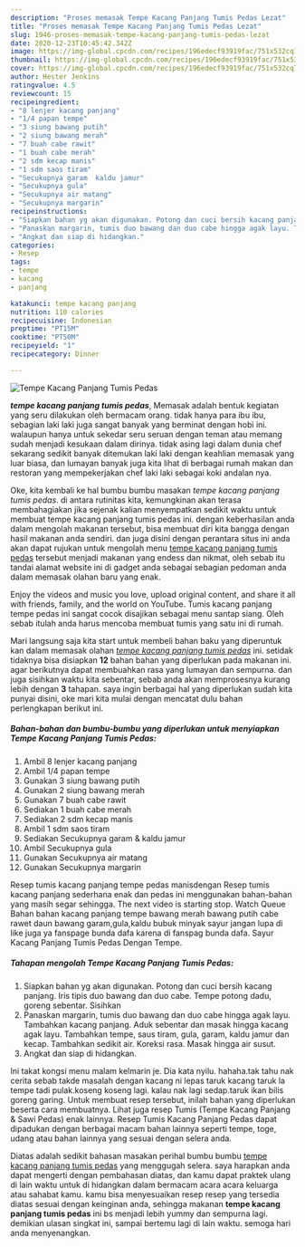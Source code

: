 ```yaml
---
description: "Proses memasak Tempe Kacang Panjang Tumis Pedas Lezat"
title: "Proses memasak Tempe Kacang Panjang Tumis Pedas Lezat"
slug: 1946-proses-memasak-tempe-kacang-panjang-tumis-pedas-lezat
date: 2020-12-23T10:45:42.342Z
image: https://img-global.cpcdn.com/recipes/196edecf93919fac/751x532cq70/tempe-kacang-panjang-tumis-pedas-foto-resep-utama.jpg
thumbnail: https://img-global.cpcdn.com/recipes/196edecf93919fac/751x532cq70/tempe-kacang-panjang-tumis-pedas-foto-resep-utama.jpg
cover: https://img-global.cpcdn.com/recipes/196edecf93919fac/751x532cq70/tempe-kacang-panjang-tumis-pedas-foto-resep-utama.jpg
author: Hester Jenkins
ratingvalue: 4.5
reviewcount: 15
recipeingredient:
- "8 lenjer kacang panjang"
- "1/4 papan tempe"
- "3 siung bawang putih"
- "2 siung bawang merah"
- "7 buah cabe rawit"
- "1 buah cabe merah"
- "2 sdm kecap manis"
- "1 sdm saos tiram"
- "Secukupnya garam  kaldu jamur"
- "Secukupnya gula"
- "Secukupnya air matang"
- "Secukupnya margarin"
recipeinstructions:
- "Siapkan bahan yg akan digunakan. Potong dan cuci bersih kacang panjang. Iris tipis duo bawang dan duo cabe. Tempe potong dadu, goreng sebentar. Sisihkan"
- "Panaskan margarin, tumis duo bawang dan duo cabe hingga agak layu. Tambahkan kacang panjang. Aduk sebentar dan masak hingga kacang agak layu. Tambahkan tempe, saus tiram, gula, garam, kaldu jamur dan kecap. Tambahkan sedikit air. Koreksi rasa. Masak hingga air susut."
- "Angkat dan siap di hidangkan."
categories:
- Resep
tags:
- tempe
- kacang
- panjang

katakunci: tempe kacang panjang 
nutrition: 110 calories
recipecuisine: Indonesian
preptime: "PT15M"
cooktime: "PT50M"
recipeyield: "1"
recipecategory: Dinner

---
```



![Tempe Kacang Panjang Tumis Pedas](https://img-global.cpcdn.com/recipes/196edecf93919fac/751x532cq70/tempe-kacang-panjang-tumis-pedas-foto-resep-utama.jpg)

<b><i>tempe kacang panjang tumis pedas</i></b>, Memasak adalah bentuk kegiatan yang seru dilakukan oleh bermacam orang. tidak hanya para ibu ibu, sebagian laki laki juga sangat banyak yang berminat dengan hobi ini. walaupun hanya untuk sekedar seru seruan dengan teman atau memang sudah menjadi kesukaan dalam dirinya. tidak asing lagi dalam dunia chef sekarang sedikit banyak ditemukan laki laki dengan keahlian memasak yang luar biasa, dan lumayan banyak juga kita lihat di berbagai rumah makan dan restoran yang mempekerjakan chef laki laki sebagai koki andalan nya.

Oke, kita kembali ke hal bumbu bumbu masakan <i>tempe kacang panjang tumis pedas</i>. di antara rutinitas kita, kemungkinan akan terasa membahagiakan jika sejenak kalian menyempatkan sedikit waktu untuk membuat tempe kacang panjang tumis pedas ini. dengan keberhasilan anda dalam mengolah makanan tersebut, bisa membuat diri kita bangga dengan hasil makanan anda sendiri. dan juga disini dengan perantara situs ini anda akan dapat rujukan untuk mengolah menu <u>tempe kacang panjang tumis pedas</u> tersebut menjadi makanan yang endess dan nikmat, oleh sebab itu tandai alamat website ini di gadget anda sebagai sebagian pedoman anda dalam memasak olahan baru yang enak.

Enjoy the videos and music you love, upload original content, and share it all with friends, family, and the world on YouTube. Tumis kacang panjang tempe pedas ini sangat cocok disajikan sebagai menu santap siang. Oleh sebab itulah anda harus mencoba membuat tumis yang satu ini di rumah.


Mari langsung saja kita start untuk membeli bahan baku yang diperuntuk kan dalam memasak olahan <u><i>tempe kacang panjang tumis pedas</i></u> ini. setidak tidaknya bisa disiapkan <b>12</b> bahan bahan yang diperlukan pada makanan ini. agar berikutnya dapat membuahkan rasa yang lumayan dan sempurna. dan juga sisihkan waktu kita sebentar, sebab anda akan memprosesnya kurang lebih dengan <b>3</b> tahapan. saya ingin berbagai hal yang diperlukan sudah kita punyai disini, oke mari kita mulai dengan mencatat dulu bahan perlengkapan berikut ini.

<!--inarticleads1-->

##### Bahan-bahan dan bumbu-bumbu yang diperlukan untuk menyiapkan Tempe Kacang Panjang Tumis Pedas:

1. Ambil 8 lenjer kacang panjang
1. Ambil 1/4 papan tempe
1. Gunakan 3 siung bawang putih
1. Gunakan 2 siung bawang merah
1. Gunakan 7 buah cabe rawit
1. Sediakan 1 buah cabe merah
1. Sediakan 2 sdm kecap manis
1. Ambil 1 sdm saos tiram
1. Sediakan Secukupnya garam &amp; kaldu jamur
1. Ambil Secukupnya gula
1. Gunakan Secukupnya air matang
1. Gunakan Secukupnya margarin


Resep tumis kacang panjang tempe pedas manisdengan Resep tumis kacang panjang sederhana enak dan pedas ini menggunakan bahan-bahan yang masih segar sehingga. The next video is starting stop. Watch Queue Bahan bahan kacang panjang tempe bawang merah bawang putih cabe rawet daun bawang garam,gula,kaldu bubuk minyak sayur jangan lupa di like juga ya fanspage bunda dafa karena di fanspag bunda dafa. Sayur Kacang Panjang Tumis Pedas Dengan Tempe. 

<!--inarticleads2-->

##### Tahapan mengolah Tempe Kacang Panjang Tumis Pedas:

1. Siapkan bahan yg akan digunakan. Potong dan cuci bersih kacang panjang. Iris tipis duo bawang dan duo cabe. Tempe potong dadu, goreng sebentar. Sisihkan
1. Panaskan margarin, tumis duo bawang dan duo cabe hingga agak layu. Tambahkan kacang panjang. Aduk sebentar dan masak hingga kacang agak layu. Tambahkan tempe, saus tiram, gula, garam, kaldu jamur dan kecap. Tambahkan sedikit air. Koreksi rasa. Masak hingga air susut.
1. Angkat dan siap di hidangkan.


Ini takat kongsi menu malam kelmarin je. Dia kata nyilu. hahaha.tak tahu nak cerita sebab takde masalah dengan kacang ni lepas taruk kacang taruk la tempe tadi pulak.koseng koseng lagi. kalau nak lagi sedap.taruk ikan bilis goreng garing. Untuk membuat resep tersebut, inilah bahan yang diperlukan beserta cara membuatnya. Lihat juga resep Tumis (Tempe Kacang Panjang &amp; Sawi Pedas) enak lainnya. Resep Tumis Kacang Panjang Pedas dapat dipadukan dengan berbagai macam bahan lainnya seperti tempe, toge, udang atau bahan lainnya yang sesuai dengan selera anda. 

Diatas adalah sedikit bahasan masakan perihal bumbu bumbu <u>tempe kacang panjang tumis pedas</u> yang menggugah selera. saya harapkan anda dapat mengerti dengan pembahasan diatas, dan kamu dapat praktek ulang di lain waktu untuk di hidangkan dalam bermacam acara acara keluarga atau sahabat kamu. kamu bisa menyesuaikan resep resep yang tersedia diatas sesuai dengan keinginan anda, sehingga makanan <b>tempe kacang panjang tumis pedas</b> ini bs menjadi lebih yummy dan sempurna lagi. demikian ulasan singkat ini, sampai bertemu lagi di lain waktu. semoga hari anda menyenangkan.

